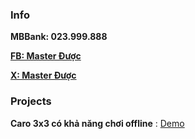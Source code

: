 ### Info

**MBBank: 023.999.888**

**[FB: Master Được](https://www.facebook.com/master.duoc)**

**[X: Master Được](https://x.com/MasterDuoc)**

### Projects

**Caro 3x3 có khả năng chơi offline** : [Demo](https://duocdev-caro3x3.tiiny.site)

